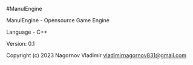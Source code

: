 #ManulEngine

ManulEngine - Opensource Game Engine

Language - C++

Version: 0.1

Copyright (c) 2023 Nagornov Vladimir vladimirnagornov831@gmail.com
